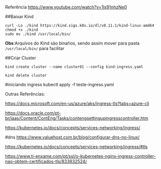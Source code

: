 Referência
https://www.youtube.com/watch?v=1lx91nhzNe0


##Baixar Kind
```
curl -Lo ./kind https://kind.sigs.k8s.io/dl/v0.11.1/kind-linux-amd64
chmod +x ./kind
sudo mv ./kind /usr/local/bin/
```
**Obs**:Arquivos do Kind são binaŕios, sendo assim mover para pasta `/usr/local/bin/` para facilitar

##Criar Cluster
```
kind create cluster --name cluster01 --config kind-ingress.yaml
```

```
kind delete cluster
```

#iniciando ingress
kubectl apply -f teste-ingress.yaml









Outras Referências:

https://docs.microsoft.com/en-us/azure/aks/ingress-tls?tabs=azure-cli

https://docs.oracle.com/pt-br/iaas/Content/ContEng/Tasks/contengsettingupingresscontroller.htm

https://kubernetes.io/docs/concepts/services-networking/ingress/

#dns
https://www.valuehost.com.br/blog/configurar-dns-no-linux/

https://kubernetes.io/docs/concepts/services-networking/ingress/#tls

https://www.ti-enxame.com/pt/ssl/o-kubernetes-nginx-ingress-controller-nao-obtem-certificados-tls/833932524/
